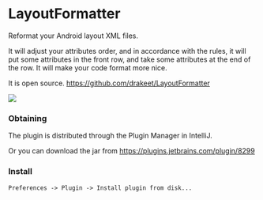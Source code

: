 # LayoutFormatter

Reformat your Android layout XML files.

It will adjust your attributes order, and in accordance with the rules,
it will put some attributes in the front row, and take some attributes at the end of the row.
It will make your code format more nice.

It is open source. <a href="https://github.com/drakeet/LayoutFormatter">https://github.com/drakeet/LayoutFormatter</a>

![](https://raw.githubusercontent.com/drakeet/LayoutFormatter/master/sample.png)

### Obtaining

The plugin is distributed through the Plugin Manager in IntelliJ.

Or you can download the jar from https://plugins.jetbrains.com/plugin/8299

### Install

`Preferences -> Plugin -> Install plugin from disk...`

